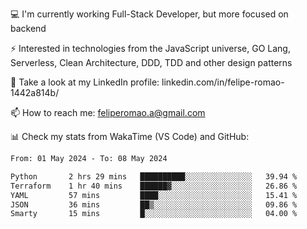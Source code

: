 💻 I'm currently working Full-Stack Developer, but more focused on backend

⚡ Interested in technologies from the JavaScript universe, GO Lang, Serverless, Clean Architecture, DDD, TDD and other design patterns

👥 Take a look at my LinkedIn profile: linkedin.com/in/felipe-romao-1442a814b/

📫 How to reach me: feliperomao.a@gmail.com

📊 Check my stats from WakaTime (VS Code) and GitHub:

<!--START_SECTION:waka-->

```txt
From: 01 May 2024 - To: 08 May 2024

Python       2 hrs 29 mins   ██████████░░░░░░░░░░░░░░░   39.94 %
Terraform    1 hr 40 mins    ██████▓░░░░░░░░░░░░░░░░░░   26.86 %
YAML         57 mins         ████░░░░░░░░░░░░░░░░░░░░░   15.41 %
JSON         36 mins         ██▒░░░░░░░░░░░░░░░░░░░░░░   09.86 %
Smarty       15 mins         █░░░░░░░░░░░░░░░░░░░░░░░░   04.00 %
```

<!--END_SECTION:waka-->
